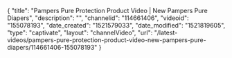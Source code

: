 {
    "title": "Pampers Pure Protection Product Video | New Pampers Pure Diapers",
    "description": "",
    "channelid": "114661406",
    "videoid": "155078193",
    "date_created": "1521579033",
    "date_modified": "1521819605",
    "type": "captivate",
    "layout": "channelVideo",
    "url": "\/latest-videos\/pampers-pure-protection-product-video-new-pampers-pure-diapers\/114661406-155078193"
}